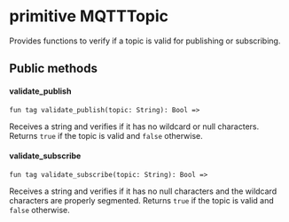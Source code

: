 # primitive MQTTTopic

Provides functions to verify if a topic is valid for publishing or subscribing.

## Public methods

#### validate\_publish

```pony
fun tag validate_publish(topic: String): Bool =>
```

Receives a string and verifies if it has no wildcard or null characters. Returns `true` if the topic is valid and `false` otherwise.

#### validate\_subscribe

```pony
fun tag validate_subscribe(topic: String): Bool =>
```

Receives a string and verifies if it has no null characters and the wildcard characters are properly segmented. Returns `true` if the topic is valid and `false` otherwise.
